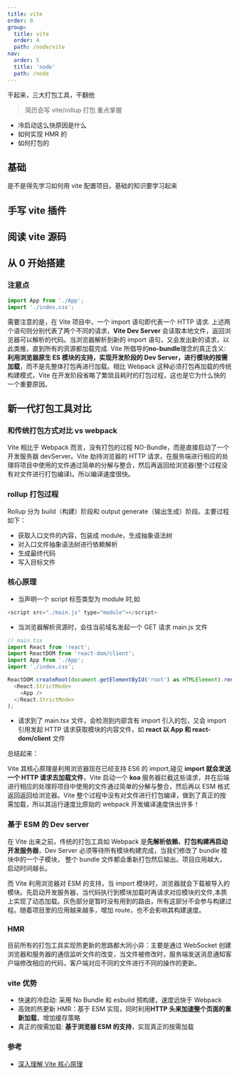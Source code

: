 ```yaml
---
title: vite
order: 0
group:
  title: vite
  order: 4
  path: /node/vite
nav:
  order: 5
  title: 'node'
  path: /node
---
```


干起来，三大打包工具，干翻他

> 简历会写 vite/rollup 打包 重点掌握

- 冷启动这么快原因是什么
- 如何实现 HMR 的
- 如何打包的

## 基础

是不是得先学习如何用 vite 配置项目。基础的知识要学习起来

## 手写 vite 插件

## 阅读 vite 源码

## 从 0 开始搭建

### 注意点

```js
import App from './App';
import './index.css';
```

需要注意的是，在 Vite 项目中，一个 import 语句即代表一个 HTTP 请求. 上述两个语句则分别代表了两个不同的请求，**Vite Dev Server** 会读取本地文件，返回浏览器可以解析的代码。当浏览器解析到新的 import 语句，又会发出新的请求，以此类推，直到所有的资源都加载完成. Vite 所倡导的**no-bundle**理念的真正含义: **利用浏览器原生 ES 模块的支持，实现开发阶段的 Dev Server，进行模块的按需加载**，而不是先整体打包再进行加载。相比 Webpack 这种必须打包再加载的传统构建模式，Vite 在开发阶段省略了繁琐且耗时的打包过程，这也是它为什么快的一个重要原因。

## 新一代打包工具对比

### 和传统打包方式对比 vs webpack

Vite 相比于 Webpack 而言，没有打包的过程 NO-Bundle，而是直接启动了一个开发服务器 devServer。Vite 劫持浏览器的 HTTP 请求，在服务端进行相应的处理将项目中使用的文件通过简单的分解与整合，然后再返回给浏览器(整个过程没有对文件进行打包编译)。所以编译速度很快。

### rollup 打包过程

Rollup 分为 build（构建）阶段和 output generate（输出生成）阶段。主要过程如下：

- 获取入口文件的内容，包装成 module，生成抽象语法树
- 对入口文件抽象语法树进行依赖解析
- 生成最终代码
- 写入目标文件

### 核心原理

- 当声明一个 script 标签类型为 module 时,如

```js
<script src="./main.js" type="module"></script>
```

- 当浏览器解析资源时，会往当前域名发起一个 GET 请求 main.js 文件

```js
// main.tsx
import React from 'react';
import ReactDOM from 'react-dom/client';
import App from './App';
import './index.css';

ReactDOM.createRoot(document.getElementById('root') as HTMLElement).render(
  <React.StrictMode>
    <App />
  </React.StrictMode>
);
```

- 请求到了 main.tsx 文件，会检测到内部含有 import 引入的包，又会 import 引用发起 HTTP 请求获取模块的内容文件，如 **react 以 App 和 react-dom/client** 文件

总结起来：

Vite 其核心原理是利用浏览器现在已经支持 ES6 的 import,碰见 **import 就会发送一个 HTTP 请求去加载文件**，Vite 启动一个 **koa** 服务器拦截这些请求，并在后端进行相应的处理将项目中使用的文件通过简单的分解与整合，然后再以 ESM 格式返回返回给浏览器。Vite 整个过程中没有对文件进行打包编译，做到了真正的按需加载，所以其运行速度比原始的 webpack 开发编译速度快出许多！

### 基于 ESM 的 Dev server

在 Vite 出来之前，传统的打包工具如 Webpack 是**先解析依赖、打包构建再启动开发服务器**，Dev Server 必须等待所有模块构建完成，当我们修改了 bundle 模块中的一个子模块， 整个 bundle 文件都会重新打包然后输出。项目应用越大，启动时间越长。

而 Vite 利用浏览器对 ESM 的支持，当 import 模块时，浏览器就会下载被导入的模块。先启动开发服务器，当代码执行到模块加载时再请求对应模块的文件,本质上实现了动态加载。灰色部分是暂时没有用到的路由，所有这部分不会参与构建过程。随着项目里的应用越来越多，增加 route，也不会影响其构建速度。

### HMR

目前所有的打包工具实现热更新的思路都大同小异：主要是通过 WebSocket 创建浏览器和服务器的通信监听文件的改变，当文件被修改时，服务端发送消息通知客户端修改相应的代码，客户端对应不同的文件进行不同的操作的更新。

### vite 优势

- 快速的冷启动: 采用 No Bundle 和 esbuild 预构建，速度远快于 Webpack
- 高效的热更新 HMR：基于 ESM 实现，同时利用**HTTP 头来加速整个页面的重新加载**，增加缓存策略
- 真正的按需加载: **基于浏览器 ESM 的支持**，实现真正的按需加载

### 参考

- [深入理解 Vite 核心原理](https://juejin.cn/post/7064853960636989454#comment)
